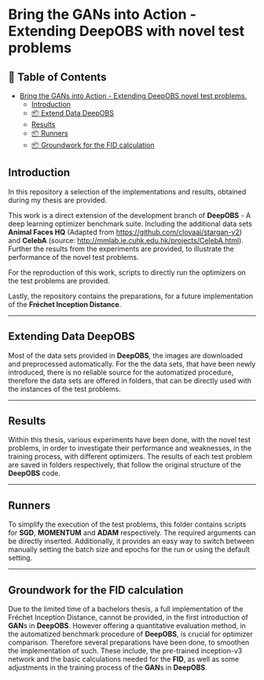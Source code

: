 # Bring the GANs into Action - Extending DeepOBS with novel test problems

## 📇 Table of Contents


- [Bring the GANs into Action - Extending DeepOBS novel test problems.](#https://github.com/Vanessa-Ts/DeepOBS_BA)
  - [ Introduction][# Introduction]
  - [📦 Extend Data DeepOBS][# Extend]
  - [ Results][# Results]
  - [📦 Runners][ # Runners]
  - [📦 Groundwork for the FID calculation][ # Groundwork ]

## Introduction
[# Introduction]: #Introduction
In this repository a selection of the implementations and results, obtained during my thesis are provided.

This work is a direct extension of the development branch of **DeepOBS** - A deep learning optimizer benchmark suite.
Including the additional data sets **Animal Faces HQ** (Adapted from https://github.com/clovaai/stargan-v2) and **CelebA** (source: http://mmlab.ie.cuhk.edu.hk/projects/CelebA.html).
Further the results from the experiments are provided, to illustrate the performance of the novel test problems.

For the reproduction of this work, scripts to directly run the optimizers on the test problems are provided.

Lastly, the repository contains the preparations, for a future implementation of the **Fréchet Inception Distance**.

-----------------------------------------------------------------------------------------------------------------------
## Extending Data DeepOBS
[# Extend]: #Extend
Most of the data sets provided in **DeepOBS**, the images are downloaded and preprocessed automatically.
For the the data sets, that have been newly introduced, there is no reliable source for the automatized procedure, 
therefore the data sets are offered in folders, that can be directly used with the instances of the test problems.

-----------------------------------------------------------------------------------------------------------------------

## Results
[# Results]: #Results
Within this thesis, various experiments have been done, with the novel test problems, 
in order to investigate their performance and weaknesses, in the training process, with different optimizers.
The results of each test problem are saved in folders respectively, 
that follow the original structure of the **DeepOBS** code.


-----------------------------------------------------------------------------------------------------------------------

## Runners
[ # Runners]: #Runners
To simplify the execution of the test problems, 
this folder contains scripts for **SGD**, **MOMENTUM** and **ADAM** respectively.
The required arguments can be directly inserted. Additionally, it provides an easy way to switch 
between manually setting the batch size and epochs for the run or using the default setting.

-----------------------------------------------------------------------------------------------------------------------

## Groundwork for the FID calculation
[ # Groundwork ]: #Groundwork
Due to the limited time of a bachelors thesis,
a full implementation of the Fréchet Inception Distance, cannot be provided,
in the first introduction of **GAN**s in **DeepOBS**.
However offering a quantitative evaluation method, in the automatized benchmark procedure of **DeepOBS**, is crucial for optimizer comparison.
Therefore several preparations have been done, to smoothen the implementation of such.
These include, the pre-trained inception-v3 network and the basic calculations needed for the **FID**,
as well as some adjustments in the training process of the **GAN**s in **DeepOBS**.






